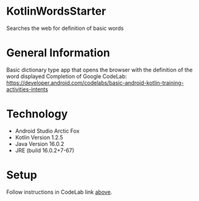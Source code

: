# KotlinWordsStarter
Searches the web for definition of basic words

# General Information
Basic dictionary type app that opens the browser with the definition of the word displayed
Completion of Google CodeLab: https://developer.android.com/codelabs/basic-android-kotlin-training-activities-intents

# Technology
- Android Studio Arctic Fox
- Kotlin Version 1.2.5
- Java Version 16.0.2
- JRE (build 16.0.2+7-67)

# Setup
Follow instructions in CodeLab link [above](#general-information).

